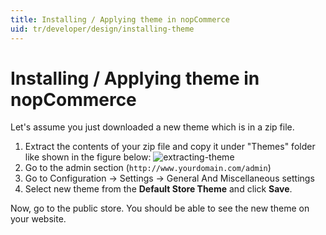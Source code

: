 ```yaml
---
title: Installing / Applying theme in nopCommerce
uid: tr/developer/design/installing-theme
---
```


# Installing / Applying theme in nopCommerce

Let's assume you just downloaded a new theme which is in a zip file.

1. Extract the contents of your zip file and copy it under "Themes" folder like shown in the figure below: ![extracting-theme](_static/installing-theme/extracting-theme.jpg)
2. Go to the admin section (`http://www.yourdomain.com/admin`)
3. Go to Configuration → Settings → General And Miscellaneous settings
4. Select new theme from the **Default Store Theme** and click **Save**.

Now, go to the public store. You should be able to see the new theme on your website.